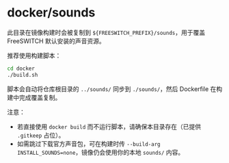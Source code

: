 # docker/sounds

此目录在镜像构建时会被复制到 `${FREESWITCH_PREFIX}/sounds`，用于覆盖 FreeSWITCH 默认安装的声音资源。

推荐使用构建脚本：

```bash
cd docker
./build.sh
```

脚本会自动将仓库根目录的 `../sounds/` 同步到 `./sounds/`，然后 Dockerfile 在构建中完成覆盖复制。

注意：
- 若直接使用 `docker build` 而不运行脚本，请确保本目录存在（已提供 `.gitkeep` 占位）。
- 如需跳过下载官方声音包，可在构建时传 `--build-arg INSTALL_SOUNDS=none`，镜像仍会使用你的本地 `sounds/` 内容。

